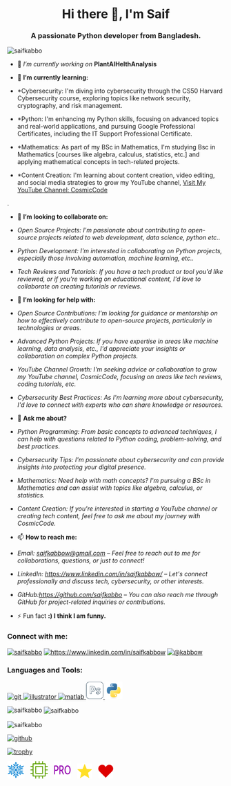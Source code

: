 <h1 align="center">Hi there 👋, I'm Saif</h1>
<h3 align="center">A passionate Python developer from Bangladesh.</h3>

<p align="left"> <img src="https://komarev.com/ghpvc/?username=saifkabbo&label=Profile%20views&color=0e75b6&style=flat" alt="saifkabbo" /> </p>

- 🔭 *I’m currently working on* **PlantAIHelthAnalysis**

- 🌱 **I’m currently learning:**
- *Cybersecurity: I'm diving into cybersecurity through the CS50 Harvard Cybersecurity course, exploring topics like network security, cryptography, and risk management.
- *Python: I'm enhancing my Python skills, focusing on advanced topics and real-world applications, and pursuing Google Professional Certificates, including the IT Support Professional Certificate.
- *Mathematics: As part of my BSc in Mathematics, I'm studying Bsc in Mathematics [courses like algebra, calculus, statistics, etc.] and applying mathematical concepts in tech-related projects.
- *Content Creation: I'm learning about content creation, video editing, and social media strategies to grow my YouTube channel, <a href="https://www.youtube.com/channel/UC5XR1w1ojp08Ino6Gd-1r5w" target="_blank">
    Visit My YouTube Channel: CosmicCode
</a>

.

- 👯 **I’m looking to collaborate on:**
- *Open Source Projects: I'm passionate about contributing to open-source projects related to web development, data science, python etc..*
- *Python Development: I'm interested in collaborating on Python projects, especially those involving automation, machine learning, etc..*
- *Tech Reviews and Tutorials: If you have a tech product or tool you'd like reviewed, or if you're working on educational content, I'd love to collaborate on creating tutorials or reviews.*

- 🤝 **I’m looking for help with:**
- *Open Source Contributions: I'm looking for guidance or mentorship on how to effectively contribute to open-source projects, particularly in technologies or areas.*
- *Advanced Python Projects: If you have expertise in areas like machine learning, data analysis, etc., I'd appreciate your insights or collaboration on complex Python projects.*
- *YouTube Channel Growth: I'm seeking advice or collaboration to grow my YouTube channel, CosmicCode, focusing on areas like tech reviews, coding tutorials, etc.*
- *Cybersecurity Best Practices: As I'm learning more about cybersecurity, I'd love to connect with experts who can share knowledge or resources.*

- 💬 **Ask me about?**
- *Python Programming: From basic concepts to advanced techniques, I can help with questions related to Python coding, problem-solving, and best practices*.
- *Cybersecurity Tips: I'm passionate about cybersecurity and can provide insights into protecting your digital presence.*
- *Mathematics: Need help with math concepts? I'm pursuing a BSc in Mathematics and can assist with topics like algebra, calculus, or statistics.*
- *Content Creation: If you're interested in starting a YouTube channel or creating tech content, feel free to ask me about my journey with CosmicCode.*

- 📫 **How to reach me:**
- *Email: saifkabbow@gmail.com – Feel free to reach out to me for collaborations, questions, or just to connect!*
- *LinkedIn: https://www.linkedin.com/in/saifkabbow/ – Let's connect professionally and discuss tech, cybersecurity, or other interests.*
- *GitHub:https://github.com/saifkabbo – You can also reach me through GitHub for project-related inquiries or contributions.*

- ⚡ Fun fact **:)** **I think I am funny.**

<h3 align="left">Connect with me:</h3>
<p align="left">
<a href="https://twitter.com/saifkabbo" target="blank"><img align="center" src="https://raw.githubusercontent.com/rahuldkjain/github-profile-readme-generator/master/src/images/icons/Social/twitter.svg" alt="saifkabbo" height="30" width="40" /></a>
<a href="https://linkedin.com/in/https://www.linkedin.com/in/saifkabbow" target="blank"><img align="center" src="https://raw.githubusercontent.com/rahuldkjain/github-profile-readme-generator/master/src/images/icons/Social/linked-in-alt.svg" alt="https://www.linkedin.com/in/saifkabbow" height="30" width="40" /></a>
<a href="https://discord.gg/@kabbow" target="blank"><img align="center" src="https://raw.githubusercontent.com/rahuldkjain/github-profile-readme-generator/master/src/images/icons/Social/discord.svg" alt="@kabbow" height="30" width="40" /></a>
</p>

<h3 align="left">Languages and Tools:</h3>
<p align="left"> <a href="https://git-scm.com/" target="_blank" rel="noreferrer"> <img src="https://www.vectorlogo.zone/logos/git-scm/git-scm-icon.svg" alt="git" width="40" height="40"/> </a> <a href="https://www.adobe.com/in/products/illustrator.html" target="_blank" rel="noreferrer"> <img src="https://www.vectorlogo.zone/logos/adobe_illustrator/adobe_illustrator-icon.svg" alt="illustrator" width="40" height="40"/> </a> <a href="https://www.mathworks.com/" target="_blank" rel="noreferrer"> <img src="https://upload.wikimedia.org/wikipedia/commons/2/21/Matlab_Logo.png" alt="matlab" width="40" height="40"/> </a> <a href="https://www.photoshop.com/en" target="_blank" rel="noreferrer"> <img src="https://raw.githubusercontent.com/devicons/devicon/master/icons/photoshop/photoshop-line.svg" alt="photoshop" width="40" height="40"/> </a> <a href="https://www.python.org" target="_blank" rel="noreferrer"> <img src="https://raw.githubusercontent.com/devicons/devicon/master/icons/python/python-original.svg" alt="python" width="40" height="40"/> </a> </p>

<p><img align="left" src="https://github-readme-stats.vercel.app/api/top-langs?username=saifkabbo&show_icons=true&locale=en&layout=compact" alt="saifkabbo" /></p>

<p>&nbsp;<img align="center" src="https://github-readme-stats.vercel.app/api?username=saifkabbo&show_icons=true&locale=en" alt="saifkabbo" /></p>

<p><img align="center" src="https://github-readme-streak-stats.herokuapp.com/?user=saifkabbo&" alt="saifkabbo" /></p>

[<img src='https://cdn.jsdelivr.net/npm/simple-icons@3.0.1/icons/github.svg' alt='github' height='40'>](https://github.com/saifkabbo)  

[![trophy](https://github-profile-trophy.vercel.app/?username=saifkabbo)](https://github.com/ryo-ma/github-profile-trophy)

<a href='https://archiveprogram.github.com/'><img src='https://raw.githubusercontent.com/acervenky/animated-github-badges/master/assets/acbadge.gif' width='40' height='40'></a> <a href='https://docs.github.com/en/developers'><img src='https://raw.githubusercontent.com/acervenky/animated-github-badges/master/assets/devbadge.gif' width='40' height='40'></a> <a href='https://github.com/pricing'><img src='https://raw.githubusercontent.com/acervenky/animated-github-badges/master/assets/pro.gif' width='40' height='40'></a> <a href='https://stars.github.com/'><img src='https://raw.githubusercontent.com/acervenky/animated-github-badges/master/assets/starbadge.gif' width='35' height='35'></a> <a href='https://docs.github.com/en/github/supporting-the-open-source-community-with-github-sponsors'><img src='https://raw.githubusercontent.com/acervenky/animated-github-badges/master/assets/sponsorbadge.gif' width='35' height='35'></a>
<!---
saifkabbo/saifkabbo is a ✨ special ✨ repository because its `README.md` (this file) appears on your GitHub profile.
You can click the Preview link to take a look at your changes.
--->
